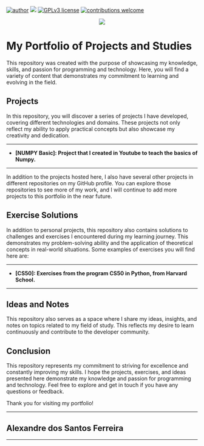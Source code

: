 [![author](https://img.shields.io/badge/author-AlexandreFerreira-red.svg)](https://www.linkedin.com/in/alexandre-dos-santos-ferreira-2884651a4/) [![](https://img.shields.io/badge/python-3.7+-blue.svg)](https://www.python.org/downloads/release/python-365/) [![GPLv3 license](https://img.shields.io/badge/License-GPLv3-blue.svg)](http://perso.crans.org/besson/LICENSE.html) [![contributions welcome](https://img.shields.io/badge/contributions-welcome-brightgreen.svg?style=flat)](https://github.com/alexandre-ferreira-1986)

<p align="center">
  <img src="banner.png" >
</p>

# My Portfolio of Projects and Studies

This repository was created with the purpose of showcasing my knowledge, skills, and passion for programming and technology. Here, you will find a variety of content that demonstrates my commitment to learning and evolving in the field.

## Projects

In this repository, you will discover a series of projects I have developed, covering different technologies and domains. These projects not only reflect my ability to apply practical concepts but also showcase my creativity and dedication.

---
- **[NUMPY Basic]: Project that I created in Youtube to teach the basics of Numpy.**
---

In addition to the projects hosted here, I also have several other projects in different repositories on my GitHub profile. You can explore those repositories to see more of my work, and I will continue to add more projects to this portfolio in the near future.

## Exercise Solutions

In addition to personal projects, this repository also contains solutions to challenges and exercises I encountered during my learning journey. This demonstrates my problem-solving ability and the application of theoretical concepts in real-world situations. Some examples of exercises you will find here are:

---
- **[CS50]: Exercises from the program CS50 in Python, from Harvard School.**
---

## Ideas and Notes

This repository also serves as a space where I share my ideas, insights, and notes on topics related to my field of study. This reflects my desire to learn continuously and contribute to the developer community.

## Conclusion

This repository represents my commitment to striving for excellence and constantly improving my skills. I hope the projects, exercises, and ideas presented here demonstrate my knowledge and passion for programming and technology. Feel free to explore and get in touch if you have any questions or feedback.

Thank you for visiting my portfolio!

---
## Alexandre dos Santos Ferreira
---
